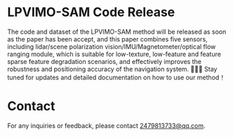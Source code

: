 # LPVIMO-SAM Code Release
The code and dataset of the LPVIMO-SAM method will be released as soon as the paper has been accept, and this paper combines five sensors, including lidar/scene polarization vision/IMU/Magnetometer/optical flow ranging module, which is suitable for low-texture, low-feature and feature sparse feature degradation scenarios, and effectively improves the robustness and positioning accuracy of the navigation system. 🚀🚀🚀 Stay tuned for updates and detailed documentation on how to use our method！
# Contact
For any inquiries or feedback, please contact 2479813733@qq.com.
